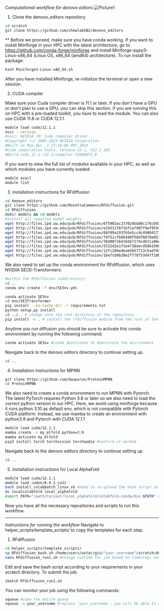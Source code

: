*Computational workflow for denovo editors*
![Picture1](https://github.com/chewlabSB2/denovo_editors/assets/87451986/d1ae18b8-23a2-45fe-bbe5-89fa0f2fb197)

1. Clone the denovo_editors repository 
```bash
cd scratch
git clone https://github.com/chewlabSB2/denovo_editors
```
** Before we proceed, make sure you have conda working. If you want to install Miniforge in your HPC with the latest architecture, go to https://github.com/conda-forge/miniforge and install Miniforge-pypy3-Linux-x86_64 (Linux OS, x86_64 (amd64) architecture). To run install the package:
```bash
bash Miniforge3-Linux-x86_64.sh  
```
After you have installed Miniforge, re-initialize the terminal or open a new session. 

2. CUDA compiler

Make sure your Cuda compiler driver is 11.1 or later. If you don't have a GPU or don't plan to use a GPU, you can skip this section. if you are running this on HPC with a pre-loaded toolkit, you have to load the module. You can also use CUDA 11.8 or CUDA 12.1.1. 
```bash
module load cuda/12.1.1
nvcc --version
#nvcc: NVIDIA (R) Cuda compiler driver
#Copyright (c) 2005-2023 NVIDIA Corporation
#Built on Mon_Apr__3_17:16:06_PDT_2023
#Cuda compilation tools, release 12.1, V12.1.105
#Build cuda_12.1.r12.1/compiler.32688072_0
```
If you want to view the full list of modules available in your HPC, as well as which modules you have currently loaded:
```bash
module avail
module list
```
3. Installation instructions for RFdiffusion
```bash
cd denovo_editors
git clone https://github.com/RosettaCommons/RFdiffusion.git
cd RFdiffusion
mkdir models && cd models
#install all required model weights
wget http://files.ipd.uw.edu/pub/RFdiffusion/6f5902ac237024bdd0c176cb93063dc4/Base_ckpt.pt
wget http://files.ipd.uw.edu/pub/RFdiffusion/e29311f6f1bf1af907f9ef9f44b8328b/Complex_base_ckpt.pt
wget http://files.ipd.uw.edu/pub/RFdiffusion/60f09a193fb5e5ccdc4980417708dbab/Complex_Fold_base_ckpt.pt
wget http://files.ipd.uw.edu/pub/RFdiffusion/74f51cfb8b440f50d70878e05361d8f0/InpaintSeq_ckpt.pt
wget http://files.ipd.uw.edu/pub/RFdiffusion/76d00716416567174cdb7ca96e208296/InpaintSeq_Fold_ckpt.pt
wget http://files.ipd.uw.edu/pub/RFdiffusion/5532d2e1f3a4738decd58b19d633b3c3/ActiveSite_ckpt.pt
wget http://files.ipd.uw.edu/pub/RFdiffusion/12fc204edeae5b57713c5ad7dcb97d39/Base_epoch8_ckpt.pt
wget http://files.ipd.uw.edu/pub/RFdiffusion/1befcb9b28e2f778f53d47f18b7597fa/RF_structure_prediction_weights.pt
```
We also need to set up the conda environment for RFdiffusion, which uses NVIDIA SE(3)-Transformers:
```bash
#within the RFdiffusion subdirectory:
cd ..
conda env create -f env/SE3nv.yml

conda activate SE3nv
cd env/SE3Transformer
pip install --no-cache-dir -r requirements.txt
python setup.py install
cd ../.. # change into the root directory of the repository
pip install -e . # install the rfdiffusion module from the root of the repository
```
Anytime you run diffusion you should be sure to activate this conda environment by running the following command:
```bash
conda activate SE3nv #conda deactivate to deactivate the environment
```
Navigate back to the denovo editors directory to continue setting up.
```bash
cd ..
```

4. Installation instructions for MPNN
```bash
git clone https://github.com/dauparas/ProteinMPNN
cd ProteinMPNN
```
We also need to create a conda environment to run MPNN with Pytorch. The latest PyTorch requires Python 3.8 or later so we also need to load the correct python version in our HPC. Here, we avoid using miniforge because it runs python 3.10 as default env, which is not compatible with Pytorch CUDA platform. Instead, we use mamba to create an environment with python3.9 and Pytorch with CUDA 12.1.1
```bash
module load cuda/12.1.1
mamba create -n my_mlfold python=3.9
mamba activate my_mlfold
pip3 install torch torchvision torchaudio #confirm it worked
```
Navigate back to the denovo editors directory to continue setting up.
```bash
cd ..
```
5.  Installation Instructions for Local AlphaFold

```bash
module load cuda/12.1.1
module load cudnn/8.9.2_cu12
bash install_colabbatch_linux.sh #need to re-upload the bash script to github, ignore initial forzen resolve
mv localcolabfold local_alphafold
export PATH="/path/to/your/local_alphafold/colabfold-conda/bin:$PATH" #It is recommended to add this export command to ~/.bashrc and restart bash (~/.bashrc will be executed every time bash is started)
```
Now you have all the necessary repositories and scripts to run this workflow. 
_________________________________________________________________________________________________________________
*Instructions for running the workflow*
Navigate to helper_scripts/template_scripts/ to copy the templates for each step.
1. RFdiffusion
```bash
cd helper_scripts/template_scripts/
cp RFdiffusion_bash.sh /home/users/astar/gis/"your_username"/scratch/denovo_editors/RFdiffusion_run1.sh #example
nano RFdiffusion_run1.sh #Change runtime for job based on timesteps and number of designs to generate 
```
Edit and save the bash script according to your requirements in your scratch directory. To submit the job:
```bash
sbatch Rfdiffsuion_run1.sh
```

You can monitor your job using the following commands:
```bash
squeue #view the entire queue
squeue -u your_username #replace 'your_username', you will be able to view the status of all jobs you have submitted
```



